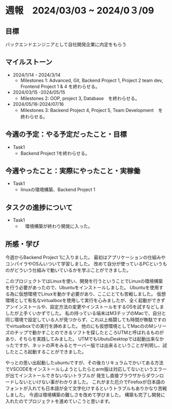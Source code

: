 # 週報　2024/03/03 ~ 2024/0３/09
## 目標   
バックエンドエンジニアとして自社開発企業に内定をもらう

## マイルストーン
- 2024/1/14 - 2024/3/14
  - Milestones 1: Advanced, Git, Backend Project 1, Project 2 team dev, Frontend Project 1 & 4 を終わらせる。
- 2024/03/15 -2024/05/15
  - Milestones 2: OOP, project 3, Database　を終わらせる。
- 2024/05/16-2024/07/16
  - Milestones 3: Backend Project 4, Project 5, Team Development　を終わらせる。
   
## 今週の予定：やる予定だったこと・目標
  - Task1
    - Backend Project 1を終わらせる。

## 今週やったこと：実際にやったこと・実稼働
- Task1
  - linuxの環境構築、Backend Project 1

## タスクの進捗について
- Task1
  - 　環境構築が終わり開発に入った。

## 所感・学び

今週からBackend Project 1に入りました。
最初はアプリケーションの仕組みやコンパイラやOSんいついて学習しました。
改めて自分が使っているPCというものがどういう仕組みで動いているかを学ぶことができました。

このプロジェクトではLinuxを使い、開発を行うということでLinuxの環境構築を行う必要があったので、Ubuntuをインストールしました。
Ubuntuを使用する為に仮想環境でLinuxを動かす必要があり、ここにとても苦戦しました。
仮想環境として有名なvirtualboxを使用して実行を心みましたが、全く起動ができずアンインストールや、設定方法の変更やインストールをするOSを試すなどしましたが上手くいかずでした。
私の持っている端末はM3チップのMacで、自分と同じ環境で設定している人が見つからず、これ以上格闘しても時間が無駄ですのでvirtualboxでの実行を諦めました。
他のにも仮想環境としてMacののMシリーズのチップで動かすことのできるソフトを探したところUTMと呼ばれるものがあり、そちらを実践してみました。
UTMでもUbutuDesktopでは起動出来なかったですが、ネットの声をみるとサーバー版では出来るということが判明し、試したところ起動することができました。

やっとの思い出起動したubuntuですが、その後カリキュラムでかいてある方法でVSCODEをインストールしようとしたらとarm版は対応してないというエラーが出てインストールできないないトラブルが
発生し直接ブラウザからダウンロードしないといけない事がわかりました。
これがまた厄介でFirefoxが日本語のフォントが入れても日本語が全て文字化けするというトラブルもありかなり苦戦しました。
今週は環境構築の難しさを改めて学びました。
構築も完了し開発に入れたのでプロジェクトを進めていこうと思います。
